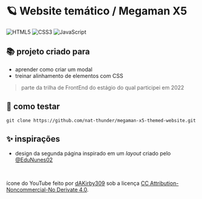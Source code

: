 # 🪐 Website temático / Megaman X5
![HTML5](https://img.shields.io/badge/html5-%23E34F26.svg?style=for-the-badge&logo=html5&logoColor=white)
![CSS3](https://img.shields.io/badge/css3-%231572B6.svg?style=for-the-badge&logo=css3&logoColor=white)
![JavaScript](https://img.shields.io/badge/javascript-%23323330.svg?style=for-the-badge&logo=javascript&logoColor=%23F7DF1E)


## 📚 projeto criado para
  - aprender como criar um modal 
  - treinar alinhamento de elementos com CSS
> parte da trilha de FrontEnd do estágio do qual participei em 2022

## 📑 como testar
  ```
  git clone https://github.com/nat-thunder/megaman-x5-themed-website.git
  ```
  
## ✨ inspirações
  - design da segunda página inspirado em um *layout* criado pelo [@EduNunes02](https://github.com/EduNunes02)

<br>

ícone do YouTube feito por [dAKirby309](https://www.iconarchive.com/show/simply-styled-icons-by-dakirby309/YouTube-icon.html) sob a licença [CC Attribution-Noncommercial-No Derivate 4.0](https://creativecommons.org/licenses/by-nc-nd/4.0/).
